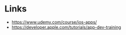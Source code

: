 # Links

- https://www.udemy.com/course/ios-apps/
- https://developer.apple.com/tutorials/app-dev-training


